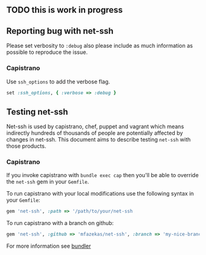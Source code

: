 
## TODO this is work in progress

## Reporting bug with net-ssh

Please set verbosity to ```:debug``` also please include as much information as possible to reproduce the issue.

### Capistrano

Use ```ssh_options``` to add the verbose flag.

```ruby
set :ssh_options, { :verbose => :debug }
```

## Testing net-ssh

Net-ssh is used by capistrano, chef, puppet and vagrant which means indirectly hundreds of thousands of people are potentially affected by changes in net-ssh.
This document aims to describe testing ```net-ssh``` with those products.

### Capistrano

If you invoke capistrano with ```bundle exec cap``` then you'll be able to override the ```net-ssh``` gem in your ```Gemfile```.

To run capistrano with your local modifications  use the following syntax in your ```Gemfile```:
```ruby
gem 'net-ssh', :path => '/path/to/your/net-ssh
```

To run capistrano with a branch on github:
```ruby
gem 'net-ssh', :github => 'mfazekas/net-ssh', :branch => 'my-nice-branch'
```

For more information see [bundler](http://bundler.io)
